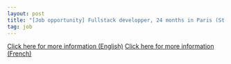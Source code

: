 ```yaml
---
layout: post
title: "[Job opportunity] Fullstack developper, 24 months in Paris (St. Mandé), France."
tag: job
---
```

[Click here for more information (English)](https://soduco.github.io/static/documents/SoDUCo2021DevelopWebFullstack_en.pdf)
[Click here for more information (French)](https://soduco.github.io/static/documents/SoDUCo2021DevelopWebFullstack.pdf)
